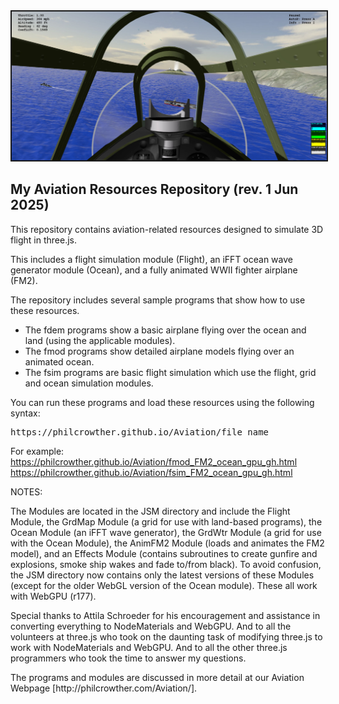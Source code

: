 <img border="2" src="textures/images/fsim_250126.jpg" style="float: center">

<h2>My Aviation Resources Repository (rev. 1 Jun 2025)</h2>
<p>
This repository contains aviation-related resources designed to simulate 3D flight in three.js.
</p><p>
This includes a flight simulation module (Flight), an iFFT ocean wave generator module (Ocean), and a fully animated WWII fighter airplane (FM2).
</p><p>
The repository includes several sample programs that show how to use these resources.
</p><ul>
	<li>The fdem programs show a basic airplane flying over the ocean and land (using the applicable modules).</li>
	<li>The fmod programs show detailed airplane models flying over an animated ocean.</li>
	<li>The fsim programs are basic flight simulation which use the flight, grid and ocean simulation modules.</li>
</ul><p>
You can run these programs and load these resources using the following syntax:
<pre>https://philcrowther.github.io/Aviation/file_name</pre>

For example:<br>
https://philcrowther.github.io/Aviation/fmod_FM2_ocean_gpu_gh.html<br>
https://philcrowther.github.io/Aviation/fsim_FM2_ocean_gpu_gh.html

NOTES:
<p>
The Modules are located in the JSM directory and include the Flight Module, the GrdMap Module (a grid for use with land-based programs), the Ocean Module (an iFFT wave generator), the GrdWtr Module (a grid for use with the Ocean Module), the AnimFM2 Module (loads and animates the FM2 model), and an Effects Module (contains subroutines to create gunfire and explosions, smoke ship wakes and fade to/from black). To avoid confusion, the JSM directory now contains only the latest versions of these Modules (except for the older WebGL version of the Ocean module).  These all work with WebGPU (r177).
</p><p>
Special thanks to Attila Schroeder for his encouragement and assistance in converting everything to NodeMaterials and WebGPU. And to all the volunteers at three.js who took on the daunting task of modifying three.js to work with NodeMaterials and WebGPU. And to all the other three.js programmers who took the time to answer my questions.
</p><p>
The programs and modules are discussed in more detail at our Aviation Webpage [http://philcrowther.com/Aviation/].
</p>
